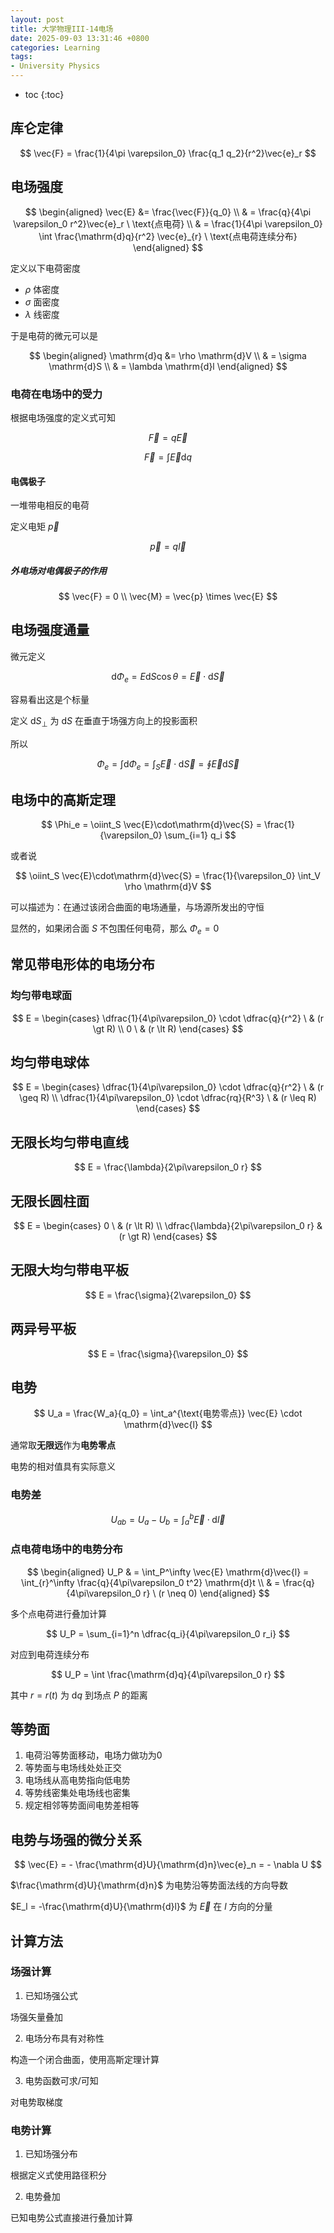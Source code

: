 ```yaml
---
layout: post
title: 大学物理III-14电场
date: 2025-09-03 13:31:46 +0800
categories: Learning
tags:
- University Physics
---
```

* toc
{:toc}

## 库仑定律

$$
\vec{F} = \frac{1}{4\pi \varepsilon_0} \frac{q_1 q_2}{r^2}\vec{e}_r
$$

## 电场强度

$$
\begin{aligned}
\vec{E} &= \frac{\vec{F}}{q_0} \\
& = \frac{q}{4\pi \varepsilon_0 r^2}\vec{e}_r \  \text{点电荷} \\
& = \frac{1}{4\pi \varepsilon_0} \int \frac{\mathrm{d}q}{r^2} \vec{e}_{r} \  \text{点电荷连续分布}
\end{aligned}
$$

定义以下电荷密度

- $\rho$ 体密度
- $\sigma$ 面密度
- $\lambda$ 线密度

于是电荷的微元可以是

$$
\begin{aligned}
\mathrm{d}q &= \rho \mathrm{d}V \\
& = \sigma \mathrm{d}S \\
& = \lambda \mathrm{d}l 
\end{aligned}
$$

### 电荷在电场中的受力

根据电场强度的定义式可知

$$
\vec{F} = q\vec{E}
$$

$$
\vec{F} = \int \vec{E}\mathrm{d}q
$$

#### 电偶极子

一堆带电相反的电荷

定义电矩 $\vec{p}$

$$
\vec{p} = q\vec{l}
$$

##### 外电场对电偶极子的作用

$$
\vec{F} = 0 \\
\vec{M} = \vec{p} \times \vec{E}
$$

## 电场强度通量

微元定义

$$
\mathrm{d}\Phi_e = E\mathrm{d}S\cos \theta = \vec{E} \cdot \mathrm{d}\vec{S}
$$

容易看出这是个标量

定义 $\mathrm{d}S_{\bot}$ 为 $\mathrm{d}S$ 在垂直于场强方向上的投影面积

所以

$$
\Phi_e = \int \mathrm{d}\Phi_e = \int_S \vec{E}\cdot\mathrm{d}\vec{S} = \oint \vec{E}\mathrm{d}\vec{S}
$$

## 电场中的高斯定理

$$
\Phi_e = \oiint_S \vec{E}\cdot\mathrm{d}\vec{S} = \frac{1}{\varepsilon_0} \sum_{i=1} q_i
$$

或者说

$$
\oiint_S \vec{E}\cdot\mathrm{d}\vec{S} = \frac{1}{\varepsilon_0} \int_V \rho \mathrm{d}V
$$

可以描述为：在通过该闭合曲面的电场通量，与场源所发出的守恒

显然的，如果闭合面 $S$ 不包围任何电荷，那么 $\Phi_e = 0$

## 常见带电形体的电场分布

### 均匀带电球面

$$
E = \begin{cases}
\dfrac{1}{4\pi\varepsilon_0} \cdot \dfrac{q}{r^2} \ & (r \gt R) \\
0 \ & (r \lt R)
\end{cases}
$$

## 均匀带电球体

$$
E = \begin{cases}
\dfrac{1}{4\pi\varepsilon_0} \cdot \dfrac{q}{r^2} \ & (r \geq R) \\
\dfrac{1}{4\pi\varepsilon_0} \cdot \dfrac{rq}{R^3} \ & (r \leq R)
\end{cases}
$$

## 无限长均匀带电直线

$$
E = \frac{\lambda}{2\pi\varepsilon_0 r}
$$

## 无限长圆柱面

$$
E = \begin{cases}
0 \ & (r \lt R) \\
\dfrac{\lambda}{2\pi\varepsilon_0 r} & (r \gt R)
\end{cases}
$$

## 无限大均匀带电平板

$$
E = \frac{\sigma}{2\varepsilon_0}
$$

## 两异号平板

$$
E = \frac{\sigma}{\varepsilon_0}
$$

## 电势

$$
U_a = \frac{W_a}{q_0} = \int_a^{\text{电势零点}} \vec{E} \cdot \mathrm{d}\vec{l}
$$

通常取**无限远**作为**电势零点**

电势的相对值具有实际意义

### 电势差

$$
U_{ab} = U_a - U_b = \int_a^b \vec{E} \cdot \mathrm{d}\vec{l}
$$

### 点电荷电场中的电势分布

$$
\begin{aligned}
U_P & = \int_P^\infty \vec{E} \mathrm{d}\vec{l} = \int_{r}^\infty \frac{q}{4\pi\varepsilon_0 t^2} \mathrm{d}t \\
& = \frac{q}{4\pi\varepsilon_0 r} \  (r \neq 0)
\end{aligned}
$$

多个点电荷进行叠加计算

$$
U_P = \sum_{i=1}^n \dfrac{q_i}{4\pi\varepsilon_0 r_i}
$$

对应到电荷连续分布

$$
U_P = \int \frac{\mathrm{d}q}{4\pi\varepsilon_0 r}
$$

其中 $r = r(t)$ 为 $\mathrm{d}q$ 到场点 $P$ 的距离

## 等势面

1. 电荷沿等势面移动，电场力做功为0
2. 等势面与电场线处处正交
3. 电场线从高电势指向低电势
4. 等势线密集处电场线也密集
5. 规定相邻等势面间电势差相等

## 电势与场强的微分关系

$$
\vec{E} = - \frac{\mathrm{d}U}{\mathrm{d}n}\vec{e}_n = - \nabla U
$$

$\frac{\mathrm{d}U}{\mathrm{d}n}$ 为电势沿等势面法线的方向导数

$E_l = -\frac{\mathrm{d}U}{\mathrm{d}l}$ 为 $\vec{E}$ 在 $l$ 方向的分量

## 计算方法

### 场强计算

1. 已知场强公式

  场强矢量叠加

2. 电场分布具有对称性

  构造一个闭合曲面，使用高斯定理计算

3. 电势函数可求/可知

  对电势取梯度

### 电势计算

1. 已知场强分布

  根据定义式使用路径积分

2. 电势叠加

  已知电势公式直接进行叠加计算